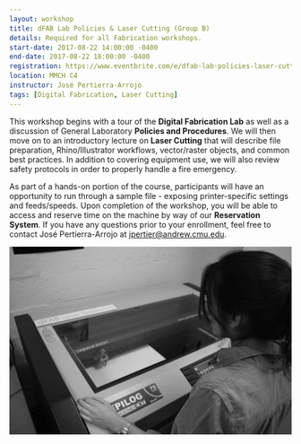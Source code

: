 ```yaml
---
layout: workshop
title: dFAB Lab Policies & Laser Cutting (Group B)
details: Required for all Fabrication workshops.
start-date: 2017-08-22 14:00:00 -0400
end-date: 2017-08-22 18:00:00 -0400
registration: https://www.eventbrite.com/e/dfab-lab-policies-laser-cutting-group-b-tickets-36914788125
location: MMCH C4
instructor: José Pertierra-Arrojo
tags: [Digital Fabrication, Laser Cutting]
---
```


This workshop begins with a tour of the **Digital Fabrication Lab** as well as a discussion of General Laboratory **Policies and Procedures**. We will then move on to an introductory lecture on **Laser Cutting** that will describe file preparation, Rhino/Illustrator workflows, vector/raster objects, and common best practices. In addition to covering equipment use, we will also review safety protocols in order to properly handle a fire emergency.

As part of a hands-on portion of the course, participants will have an opportunity to run through a sample file - exposing printer-specific settings and feeds/speeds. Upon completion of the workshop, you will be able to access and reserve time on the machine by way of our **Reservation System**. If you have any questions prior to your enrollment, feel free to contact José Pertierra-Arrojo at [jpertier@andrew.cmu.edu](mailto:jpertier@andrew.cmu.edu).


![Laser Cutter](/img/workshops/policies-laser-cutting/laser.jpg)
